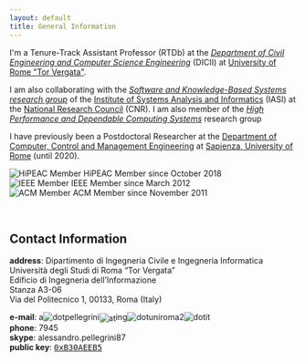 ```yaml
---
layout: default
title: General Information
---
```


I'm a Tenure-Track Assistant Professor (RTDb) at the *[Department of Civil Engineering and Computer Science Engineering](http://dicii.uniroma2.it/)* (DICII) at [University of Rome "Tor Vergata"](https://web.uniroma2.it/).

I am also collaborating with the *[Software and Knowledge-Based Systems research group](http://saks-wiki.iasi.cnr.it/xwiki/bin/view/Portal/public/)* of the [Institute of Systems Analysis and Informatics](http://www.iasi.cnr.it/) (IASI) at the [National Research Council](https://www.cnr.it/) (CNR). I am also member of the *[High Performance and Dependable Computing Systems](http://www.dis.uniroma1.it/~hpdcs)* research group

I have previously been a Postdoctoral Researcher at the [Department of Computer, Control and Management Engineering](https://www.diag.uniroma1.it/en) at [Sapienza, University of Rome](https://www.uniroma1.it/en/) (until 2020).


<div class="valign-wrapper">
<img alt="HiPEAC Member" src="{{ site.url }}/images/hipeac.png"/> HiPEAC Member since October 2018
</div>
<div class="valign-wrapper">
<img alt="IEEE Member" src="{{ site.url }}/images/IEEE_member.png"/> IEEE Member since March 2012
</div>
<div class="valign-wrapper">
<img alt="ACM Member" src="{{ site.url }}/images/ACM_member.png"/> ACM Member since November 2011
</div>

​    

## Contact Information

**address**:
Dipartimento di Ingegneria Civile e Ingegneria Informatica   
Università degli Studi di Roma “Tor Vergata”   
Edificio di Ingegneria dell’Informazione   
Stanza A3-06    
Via del Politecnico 1, 00133, Roma (Italy)

**e-mail**: a<img src="images/dot.gif" alt=" dot " />pellegrini<img src="images/at.gif" alt=" at " style="vertical-align:middle;"/>ing<img src="images/dot.gif" alt=" dot " />uniroma2<img src="images/dot.gif" alt=" dot " />it   
**phone**: 7945   
**skype**: alessandro.pellegrini87  
**public key**: <a href="http://pgp.mit.edu:11371/pks/lookup?search=0x727B52C0B30AEEB5" target="_blank"><span style="font-family: monospace;">0xB30AEEB5</span></a>

